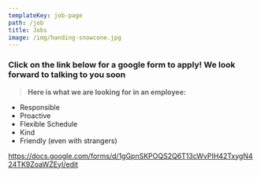 ```yaml
---
templateKey: job-page
path: /job
title: Jobs
image: /img/handing-snowcone.jpg
---
```

### Click on the link below for a google form to apply! We look forward to talking to you soon

> **Here is what we are looking for in an employee:**

* Responsible
* Proactive
* Flexible Schedule
* Kind
* Friendly (even with strangers)

<https://docs.google.com/forms/d/1gGpnSKPOQS2Q6T13cWvPIH42TxygN424TK9ZoaWZEyI/edit>